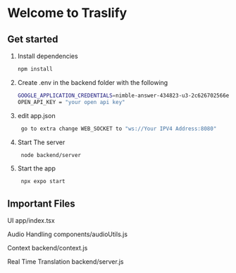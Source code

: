 # Welcome to Traslify

## Get started

1. Install dependencies

   ```bash
   npm install
   ```

2. Create .env in the backend folder with the following 
   ```bash
   GOOGLE_APPLICATION_CREDENTIALS=nimble-answer-434823-u3-2c626702566e.json
   OPEN_API_KEY = "your open api key"
   ```

3. edit app.json
   ```bash
    go to extra change WEB_SOCKET to "ws://Your IPV4 Address:8080"
   ```

4. Start The server
   ```bash
    node backend/server
   ```

5. Start the app

   ```bash
    npx expo start
   ```

## Important Files

UI
app/index.tsx

Audio Handling
components/audioUtils.js

Context
backend/context.js

Real Time Translation
backend/server.js

